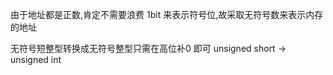 由于地址都是正数,肯定不需要浪费 1bit 来表示符号位,故采取无符号数来表示内存的地址

无符号短整型转换成无符号整型只需在高位补0 即可
unsigned short -> unsigned int

